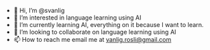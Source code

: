 - 👋 Hi, I’m @svanlig
- 👀 I’m interested in language learning using AI
- 🌱 I’m currently learning AI, everything on it because I want to learn.
- 💞️ I’m looking to collaborate on language learning using AI
- 📫 How to reach me email me at vanlig.rosli@gmail.com

<!---
svanlig/svanlig is a ✨ special ✨ repository because its `README.md` (this file) appears on your GitHub profile.
You can click the Preview link to take a look at your changes.
--->
